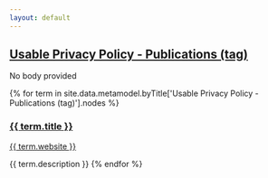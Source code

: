 ```yaml
---
layout: default
---
```

<style>
.initial-content {
  padding-left:5%;
  padding-right:25px;
}
</style>

## <a href='/_pages/embed?t=Usable Privacy Policy - Publications (tag)'>Usable Privacy Policy - Publications (tag)</a>

No body provided








{% for term in site.data.metamodel.byTitle['Usable Privacy Policy - Publications (tag)'].nodes %}
### <a href='/_pages/embed?t={{ term.title }}'>{{ term.title }}</a>

<a href='{{ term.website }}'>{{ term.website }}</a>

{{ term.description }}
{% endfor %}
